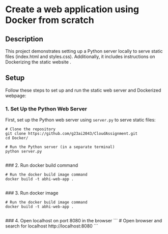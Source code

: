 # Create a web application using Docker from scratch

## Description
This project demonstrates setting up a Python server locally to serve static files (index.html and styles.css). Additionally, it includes instructions on Dockerizing the static website .

## Setup

Follow these steps to set up and run the static web server and Dockerized webpage:

### 1. Set Up the Python Web Server

First, set up the Python web server using `server.py` to serve static files:

```
# Clone the repository
git clone https://github.com/g23ai2043/CloudAssignment.git
cd Docker/

# Run the Python server (in a separate terminal)
python server.py
```
<p align="center">
  <img src="">
</p>
### 2. Run docker build command

```
# Run the docker build image command 
docker build -t abhi-web-app .
```
<p align="center">
  <img src="">
</p>
### 3. Run docker image

```
# Run the docker build image command 
docker build -t abhi-web-app .
```
<p align="center">
  <img src="">
</p>
### 4. Open localhost on port 8080 in the browser
```
# Open browser and search for localhost
http://localhost:8080
```
<p align="center">
  <img src="">
</p>
